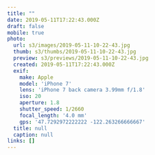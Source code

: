 ```yaml
---
title: ""
date: 2019-05-11T17:22:43.000Z
draft: false
mobile: true
photo:
  url: s3/images/2019-05-11-10-22-43.jpg
  thumb: s3/thumbs/2019-05-11-10-22-43.jpg
  preview: s3/previews/2019-05-11-10-22-43.jpg
  created: 2019-05-11T17:22:43.000Z
  exif:
    make: Apple
    model: 'iPhone 7'
    lens: 'iPhone 7 back camera 3.99mm f/1.8'
    iso: 20
    aperture: 1.8
    shutter_speed: 1/2660
    focal_length: '4.0 mm'
    gps: '47.7292972222222 -122.263266666667'
  title: null
  caption: null
links: []
---
```


